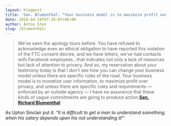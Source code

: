 ```yaml
---
layout: blogpost
title: 'Sen. Blumenthal: “Your business model is to maximize profit over privacy.”'
date: 2018-04-18T07:29:07+00:00
author: Anton Sten
slug: /blumenthal/
---
```


>We’ve seen the apology tours before. You have refused to acknowledge even an ethical obligation to have reported this violation of the FTC consent decree, and we have letters, we’ve had contacts with Facebook employees…that indicates not only a lack of resources but lack of attention to privacy. And so, my reservation about your testimony today is that I don’t see how you can change your business model unless there are specific rules of the road. Your business model is to monetize user information, to maximize profit over privacy, and unless there are specific rules and requirements — enforced by an outside agency — I have no assurance that these kinds of vague commitments are going to produce action.**[Sen. Richard Blumenthal](https://arstechnica.com/tech-policy/2018/04/facebook-ceo-puts-on-suit-and-a-smile-to-try-to-seduce-assuage-senators/)**

As Upton Sinclair put it: _"It is difficult to get a man to understand something, when his salary depends upon his not understanding it!"_
